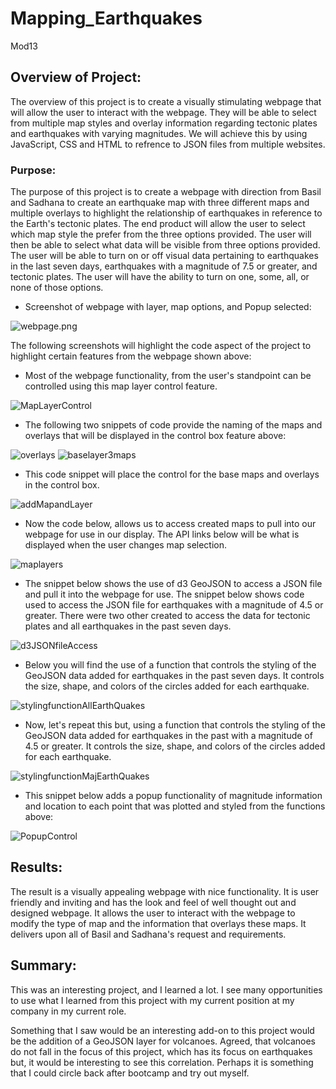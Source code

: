 # Mapping_Earthquakes
Mod13

## Overview of Project:

The overview of this project is to create a visually stimulating webpage that will allow the user to interact with the webpage.  They will be able to select from multiple map styles and overlay information regarding tectonic plates and earthquakes with varying magnitudes. We will achieve this by using JavaScript, CSS and HTML to refrence to JSON files from multiple websites.

### Purpose:
The purpose of this project is to create a webpage with direction from Basil and Sadhana to create an earthquake map with three different maps and multiple overlays to highlight the relationship of earthquakes in reference to the Earth's tectonic plates.  The end product will allow the user to select which map style the prefer from the three options provided. The user will then be able to select what data will be visible from three options provided.  The user will be able to turn on or off visual data pertaining to earthquakes in the last seven days, earthquakes with a magnitude of 7.5 or greater, and tectonic plates.  The user will have the ability to turn on one, some, all, or none of those options.

* Screenshot of webpage with layer, map options, and Popup selected:

![webpage.png](Earthquake_Challenge/resources/webpage.png)

The following screenshots will highlight the code aspect of the project to highlight certain features from the webpage shown above:

* Most of the webpage functionality, from the user's standpoint can be controlled using this map layer control feature.

![MapLayerControl](Earthquake_Challenge/resources/MapLayerControl.png)

* The following two snippets of code provide the naming of the maps and overlays that will be displayed in the control box feature above:

![overlays](Earthquake_Challenge/resources/overlays.png)
![baselayer3maps](Earthquake_Challenge/resources/baselayer3maps.png)

* This code snippet will place the control for the base maps and overlays in the control box.

![addMapandLayer](Earthquake_Challenge/resources/addMapandLayer.png)

* Now the code below, allows us to access created maps to pull into our webpage for use in our display.  The API links below will be what is displayed when the user changes map selection.

![maplayers](Earthquake_Challenge/resources/maplayers.png)

* The snippet below shows the use of d3 GeoJSON to access a JSON file and pull it into the webpage for use.  The snippet below shows code used to access the JSON file for earthquakes with a magnitude of 4.5 or greater.  There were two other created to access the data for tectonic plates and all earthquakes in the past seven days.

![d3JSONfileAccess](Earthquake_Challenge/resources/d3JSONfileAccess.png)

* Below you will find the use of a function that controls the styling of the GeoJSON data added for earthquakes in the past seven days. It controls the size, shape, and colors of the circles added for each earthquake.

![stylingfunctionAllEarthQuakes](Earthquake_Challenge/resources/stylingfunctionAllEarthQuakes.png)

* Now, let's repeat this but, using a function that controls the styling of the GeoJSON data added for earthquakes in the past with a magnitude of 4.5 or greater. It controls the size, shape, and colors of the circles added for each earthquake.

![stylingfunctionMajEarthQuakes](Earthquake_Challenge/resources/stylingfunctionMajEarthQuakes.png)

* This snippet below adds a popup functionality of magnitude information and location to each point that was plotted and styled from the functions above:

![PopupControl](Earthquake_Challenge/resources/PopupControl.png)

## Results:

The result is a visually appealing webpage with nice functionality.  It is user friendly and inviting and has the look and feel of well thought out and designed webpage.  It allows the user to interact with the webpage to modify the type of map and the information that overlays these maps.  It delivers upon all of Basil and Sadhana's request and requirements.

## Summary:
This was an interesting project, and I learned a lot.  I see many opportunities to use what I learned from this project with my current position at my company in my current role.

Something that I saw would be an interesting add-on to this project would be the addition of a GeoJSON layer for volcanoes.  Agreed, that volcanoes do not fall in the focus of this project, which has its focus on earthquakes but, it would be interesting to see this correlation.  Perhaps it is something that I could circle back after bootcamp and try out myself.
